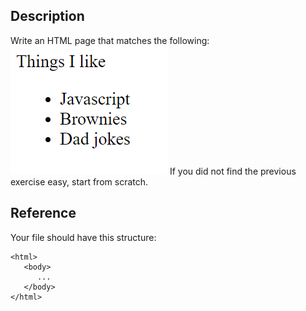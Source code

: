 ## Description
Write an HTML page that matches the following:
![goal](screenshot.png)
If you did not find the previous exercise easy, start from scratch.

## Reference

Your file should have this structure:

```
<html>
   <body>
      ...
   </body>
</html>
```
